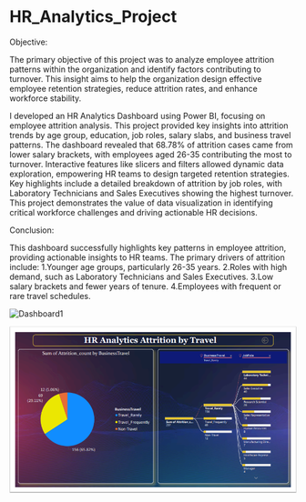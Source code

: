 # HR_Analytics_Project

Objective: 

The primary objective of this project was to analyze employee attrition patterns within the organization and identify factors contributing to turnover. This insight aims to help the organization design effective employee retention strategies, reduce attrition rates, and enhance workforce stability.

I developed an HR Analytics Dashboard using Power BI, focusing on employee attrition analysis. This project provided key insights into attrition trends by age group, education, job roles, salary slabs, and business travel patterns. The dashboard revealed that 68.78% of attrition cases came from lower salary brackets, with employees aged 26-35 contributing the most to turnover. Interactive features like slicers and filters allowed dynamic data exploration, empowering HR teams to design targeted retention strategies. Key highlights include a detailed breakdown of attrition by job roles, with Laboratory Technicians and Sales Executives showing the highest turnover. This project demonstrates the value of data visualization in identifying critical workforce challenges and driving actionable HR decisions.

Conclusion:

This dashboard successfully highlights key patterns in employee attrition, providing actionable insights to HR teams. The primary drivers of attrition include:
1.Younger age groups, particularly 26-35 years.
2.Roles with high demand, such as Laboratory Technicians and Sales Executives.
3.Low salary brackets and fewer years of tenure.
4.Employees with frequent or rare travel schedules.

![Dashboard1](Images/Dashboard_1.png)  





![Dashboard2](Images/Dashboard2.png)
